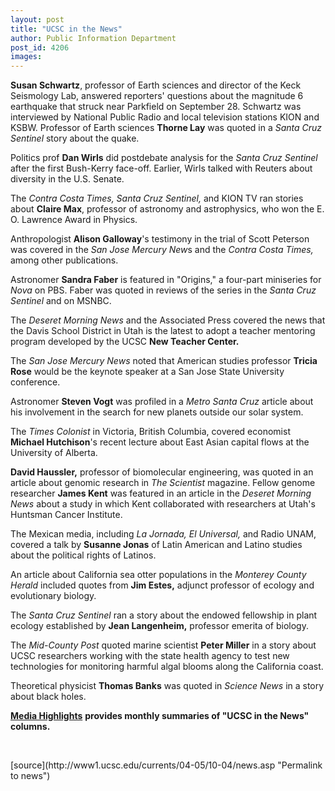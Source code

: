 ```yaml
---
layout: post
title: "UCSC in the News"
author: Public Information Department
post_id: 4206
images:
---
```


<a name="content" id="content"></a>
<p>
  <b>Susan Schwartz</b>, professor of Earth sciences and director of the Keck Seismology Lab, answered reporters' questions about the magnitude 6 earthquake that struck near Parkfield on September 28. Schwartz was interviewed by National Public Radio and local television stations KION and KSBW. Professor of Earth sciences <b>Thorne Lay</b> was quoted in a <i>Santa Cruz Sentinel</i> story about the quake.
</p>
<p>
  Politics prof <b>Dan Wirls</b> did postdebate analysis for the <i>Santa Cruz Sentinel</i> after the first Bush-Kerry face-off. Earlier, Wirls talked with Reuters about diversity in the U.S. Senate.
</p>
<p>
  The <i>Contra Costa Times, Santa Cruz Sentinel,</i> and KION TV ran stories about <b>Claire Max</b>, professor of astronomy and astrophysics, who won the E. O. Lawrence Award in Physics.
</p>
<p>
  Anthropologist <b>Alison Galloway</b>'s testimony in the trial of Scott Peterson was covered in the <i>San Jose Mercury New</i>s and the <i>Contra Costa Times,</i> among other publications.
</p>
<p>
  Astronomer <b>Sandra Faber</b> is featured in "Origins," a four-part miniseries for <i>Nova</i> on PBS. Faber was quoted in reviews of the series in the <i>Santa Cruz Sentinel</i> and on MSNBC.
</p>
<p>
  The <i>Deseret Morning News</i> and the Associated Press covered the news that the Davis School District in Utah is the latest to adopt a teacher mentoring program developed by the UCSC <b>New Teacher Center.</b>
</p>
<p>
  The <i>San Jose Mercury News</i> noted that American studies professor <b>Tricia Rose</b> would be the keynote speaker at a San Jose State University conference.
</p>
<p>
  Astronomer <b>Steven Vogt</b> was profiled in a <i>Metro Santa Cruz</i> article about his involvement in the search for new planets outside our solar system.
</p>
<p>
  The <i>Times Colonist</i> in Victoria, British Columbia, covered economist <b>Michael Hutchison</b>'s recent lecture about East Asian capital flows at the University of Alberta.
</p>
<p>
  <b>David Haussler,</b> professor of biomolecular engineering, was quoted in an article about genomic research in <i>The Scientist</i> magazine. Fellow genome researcher <b>James Kent</b> was featured in an article in the <i>Deseret Morning News</i> about a study in which Kent collaborated with researchers at Utah's Huntsman Cancer Institute.
</p>
<p>
  The Mexican media, including <i>La Jornada, El Universal,</i> and Radio UNAM, covered a talk by <b>Susanne Jonas</b> of Latin American and Latino studies about the political rights of Latinos.<br>
</p>
<p>
  An article about California sea otter populations in the <i>Monterey County Herald</i> included quotes from <b>Jim Estes,</b> adjunct professor of ecology and evolutionary biology.<br>
</p>
<p>
  The <i>Santa Cruz Sentinel</i> ran a story about the endowed fellowship in plant ecology established by <b>Jean Langenheim,</b> professor emerita of biology.<br>
</p>
<p>
  The <i>Mid-County Post</i> quoted marine scientist <b>Peter Miller</b> in a story about UCSC researchers working with the state health agency to test new technologies for monitoring harmful algal blooms along the California coast.<br>
</p>
<p>
  Theoretical physicist <b>Thomas Banks</b> was quoted in <i>Science News</i> in a story about black holes.
</p>
<p>
  <a href="http://www.ucsc.edu/news_events/media_highlights"><b>Media Highlights</b></a> <b>provides monthly summaries of "UCSC in the News" columns.</b>
</p><br>
<form>

</form>
<p>

</p>
[source](http://www1.ucsc.edu/currents/04-05/10-04/news.asp "Permalink to news")
